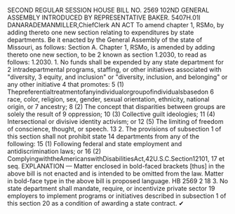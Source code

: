 SECOND REGULAR SESSION
HOUSE BILL NO. 2569
102ND GENERAL ASSEMBLY
INTRODUCED BY REPRESENTATIVE BAKER.
5407H.01I DANARADEMANMILLER,ChiefClerk
AN ACT
To amend chapter 1, RSMo, by adding thereto one new section relating to expenditures by
state departments.
Be it enacted by the General Assembly of the state of Missouri, as follows:
Section A. Chapter 1, RSMo, is amended by adding thereto one new section, to be
2 known as section 1.2030, to read as follows:
1.2030. 1. No funds shall be expended by any state department for
2 intradepartmental programs, staffing, or other initiatives associated with "diversity,
3 equity, and inclusion" or "diversity, inclusion, and belonging" or any other initiative
4 that promotes:
5 (1) Thepreferentialtreatmentofanyindividualorgroupofindividualsbasedon
6 race, color, religion, sex, gender, sexual orientation, ethnicity, national origin, or
7 ancestry;
8 (2) The concept that disparities between groups are solely the result of
9 oppression;
10 (3) Collective guilt ideologies;
11 (4) Intersectional or divisive identity activism; or
12 (5) The limiting of freedom of conscience, thought, or speech.
13 2. The provisions of subsection 1 of this section shall not prohibit state
14 departments from any of the following:
15 (1) Following federal and state employment and antidiscrimination laws; or
16 (2) ComplyingwiththeAmericanswithDisabilitiesAct,42U.S.C.Section12101,
17 et seq.
EXPLANATION — Matter enclosed in bold-faced brackets [thus] in the above bill is not enacted and is
intended to be omitted from the law. Matter in bold-face type in the above bill is proposed language.
HB 2569 2
18 3. No state department shall mandate, require, or incentivize private sector
19 employers to implement programs or initiatives described in subsection 1 of this section
20 as a condition of awarding a state contract.
✔